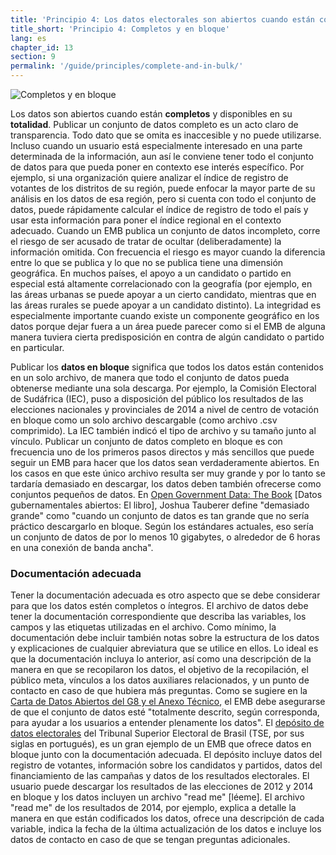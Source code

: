 ```yaml
---
title: 'Principio 4: Los datos electorales son abiertos cuando están completos y en bloque'
title_short: 'Principio 4: Completos y en bloque'
lang: es
chapter_id: 13
section: 9
permalink: '/guide/principles/complete-and-in-bulk/'
---
```


![Completos y en bloque](/images/inventory/principles/complete-and-in-bulk.png)

Los datos son abiertos cuando están **completos** y disponibles en su **totalidad**. Publicar un conjunto de datos completo es un acto claro de transparencia. Todo dato que se omita es inaccesible y no puede utilizarse. Incluso cuando un usuario está especialmente interesado en una parte determinada de la información, aun así le conviene tener todo el conjunto de datos para que pueda poner en contexto ese interés específico. Por ejemplo, si una organización quiere analizar el índice de registro de votantes de los distritos de su región, puede enfocar la mayor parte de su análisis en los datos de esa región, pero si cuenta con todo el conjunto de datos, puede rápidamente calcular el índice de registro de todo el país y usar esta información para poner el índice regional en el contexto adecuado. Cuando un EMB publica un conjunto de datos incompleto, corre el riesgo de ser acusado de tratar de ocultar (deliberadamente) la información omitida. Con frecuencia el riesgo es mayor cuando la diferencia entre lo que se publica y lo que no se publica tiene una dimensión geográfica. En muchos países, el apoyo a un candidato o partido en especial está altamente correlacionado con la geografía (por ejemplo, en las áreas urbanas se puede apoyar a un cierto candidato, mientras que en las áreas rurales se puede apoyar a un candidato distinto). La integridad es especialmente importante cuando existe un componente geográfico en los datos porque dejar fuera a un área puede parecer como si el EMB de alguna manera tuviera cierta predisposición en contra de algún candidato o partido en particular.

Publicar los **datos en bloque** significa que todos los datos están contenidos en un solo archivo, de manera que todo el conjunto de datos pueda obtenerse mediante una sola descarga. Por ejemplo, la Comisión Electoral de Sudáfrica (IEC), puso a disposición del público los resultados de las elecciones nacionales y provinciales de 2014 a nivel de centro de votación en bloque como un solo archivo descargable (como archivo .csv comprimido). La IEC también indicó el tipo de archivo y su tamaño junto al vínculo. Publicar un conjunto de datos completo en bloque es con frecuencia uno de los primeros pasos directos y más sencillos que puede seguir un EMB para hacer que los datos sean verdaderamente abiertos. En los casos en que este único archivo resulta ser muy grande y por lo tanto se tardaría demasiado en descargar, los datos deben también ofrecerse como conjuntos pequeños de datos. En [Open Government Data: The Book](https://opengovdata.io/2014/bulk-data-an-api/) \[Datos gubernamentales abiertos: El libro\], Joshua Tauberer define "demasiado grande" como "cuando un conjunto de datos es tan grande que no sería práctico descargarlo en bloque. Según los estándares actuales, eso sería un conjunto de datos de por lo menos 10 gigabytes, o alrededor de 6 horas en una conexión de banda ancha".

### Documentación adecuada

Tener la documentación adecuada es otro aspecto que se debe considerar para que los datos estén completos o íntegros. El archivo de datos debe tener la documentación correspondiente que describa las variables, los campos y las etiquetas utilizadas en el archivo. Como mínimo, la documentación debe incluir también notas sobre la estructura de los datos y explicaciones de cualquier abreviatura que se utilice en ellos. Lo ideal es que la documentación incluya lo anterior, así como una descripción de la manera en que se recopilaron los datos, el objetivo de la recopilación, el público meta, vínculos a los datos auxiliares relacionados, y un punto de contacto en caso de que hubiera más preguntas. Como se sugiere en la [Carta de Datos Abiertos del G8 y el Anexo Técnico](https://www.gov.uk/government/publications/open-data-charter/g8-open-data-charter-and-technical-annex#principle-1-open-data-by-default), el EMB debe asegurarse de que el conjunto de datos esté "totalmente descrito, según corresponda, para ayudar a los usuarios a entender plenamente los datos". El [depósito de datos electorales](http://www.tse.jus.br/hotSites/pesquisas-eleitorais/index.html) del Tribunal Superior Electoral de Brasil (TSE, por sus siglas en portugués), es un gran ejemplo de un EMB que ofrece datos en bloque junto con la documentación adecuada. El depósito incluye datos del registro de votantes, información sobre los candidatos y partidos, datos del financiamiento de las campañas y datos de los resultados electorales. El usuario puede descargar los resultados de las elecciones de 2012 y 2014 en bloque y los datos incluyen un archivo "read me" \[léeme\]. El archivo "read me" de los resultados de 2014, por ejemplo, explica a detalle la manera en que están codificados los datos, ofrece una descripción de cada variable, indica la fecha de la última actualización de los datos e incluye los datos de contacto en caso de que se tengan preguntas adicionales.
